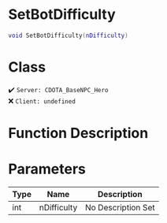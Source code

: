 # SetBotDifficulty
```lua
void SetBotDifficulty(nDifficulty)
```
# Class
✔️ `Server: CDOTA_BaseNPC_Hero`  
❌ `Client: undefined`  

# Function Description

# Parameters
Type|Name|Description
--|--|--
int|nDifficulty|No Description Set
